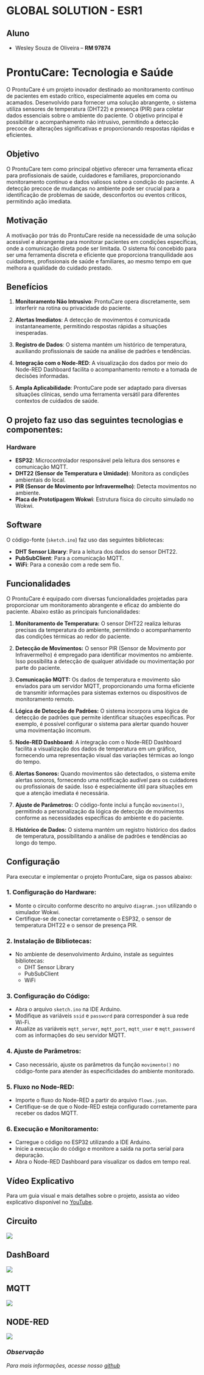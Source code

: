# GLOBAL SOLUTION - ESR1

## Aluno

- Wesley Souza de Oliveira – **RM 97874**


# ProntuCare: Tecnologia e Saúde
O ProntuCare é um projeto inovador destinado ao monitoramento contínuo de pacientes em estado crítico, especialmente aqueles em coma ou acamados. Desenvolvido para fornecer uma solução abrangente, o sistema utiliza sensores de temperatura (DHT22) e presença (PIR) para coletar dados essenciais sobre o ambiente do paciente. O objetivo principal é possibilitar o acompanhamento não intrusivo, permitindo a detecção precoce de alterações significativas e proporcionando respostas rápidas e eficientes.

## Objetivo

O ProntuCare tem como principal objetivo oferecer uma ferramenta eficaz para profissionais de saúde, cuidadores e familiares, proporcionando monitoramento contínuo e dados valiosos sobre a condição do paciente. A detecção precoce de mudanças no ambiente pode ser crucial para a identificação de problemas de saúde, desconfortos ou eventos críticos, permitindo ação imediata.

## Motivação

A motivação por trás do ProntuCare reside na necessidade de uma solução acessível e abrangente para monitorar pacientes em condições específicas, onde a comunicação direta pode ser limitada. O sistema foi concebido para ser uma ferramenta discreta e eficiente que proporciona tranquilidade aos cuidadores, profissionais de saúde e familiares, ao mesmo tempo em que melhora a qualidade do cuidado prestado.

## Benefícios

1. **Monitoramento Não Intrusivo**: ProntuCare opera discretamente, sem interferir na rotina ou privacidade do paciente.
   
2. **Alertas Imediatos**: A detecção de movimentos é comunicada instantaneamente, permitindo respostas rápidas a situações inesperadas.

3. **Registro de Dados**: O sistema mantém um histórico de temperatura, auxiliando profissionais de saúde na análise de padrões e tendências.

4. **Integração com o Node-RED**: A visualização dos dados por meio do Node-RED Dashboard facilita o acompanhamento remoto e a tomada de decisões informadas.

5. **Ampla Aplicabilidade**: ProntuCare pode ser adaptado para diversas situações clínicas, sendo uma ferramenta versátil para diferentes contextos de cuidados de saúde.


## O projeto faz uso das seguintes tecnologias e componentes:

### Hardware
- **ESP32**: Microcontrolador responsável pela leitura dos sensores e comunicação MQTT.
- **DHT22 (Sensor de Temperatura e Umidade)**: Monitora as condições ambientais do local.
- **PIR (Sensor de Movimento por Infravermelho)**: Detecta movimentos no ambiente.
- **Placa de Prototipagem Wokwi**: Estrutura física do circuito simulado no Wokwi.


## Software

O código-fonte (`sketch.ino`) faz uso das seguintes bibliotecas:

- **DHT Sensor Library**: Para a leitura dos dados do sensor DHT22.
- **PubSubClient**: Para a comunicação MQTT.
- **WiFi**: Para a conexão com a rede sem fio.


## Funcionalidades

O ProntuCare é equipado com diversas funcionalidades projetadas para proporcionar um monitoramento abrangente e eficaz do ambiente do paciente. Abaixo estão as principais funcionalidades:

1. **Monitoramento de Temperatura:** O sensor DHT22 realiza leituras precisas da temperatura do ambiente, permitindo o acompanhamento das condições térmicas ao redor do paciente.

2. **Detecção de Movimentos:** O sensor PIR (Sensor de Movimento por Infravermelho) é empregado para identificar movimentos no ambiente. Isso possibilita a detecção de qualquer atividade ou movimentação por parte do paciente.

3. **Comunicação MQTT:** Os dados de temperatura e movimento são enviados para um servidor MQTT, proporcionando uma forma eficiente de transmitir informações para sistemas externos ou dispositivos de monitoramento remoto.

4. **Lógica de Detecção de Padrões:** O sistema incorpora uma lógica de detecção de padrões que permite identificar situações específicas. Por exemplo, é possível configurar o sistema para alertar quando houver uma movimentação incomum.

5. **Node-RED Dashboard:** A integração com o Node-RED Dashboard facilita a visualização dos dados de temperatura em um gráfico, fornecendo uma representação visual das variações térmicas ao longo do tempo.

6. **Alertas Sonoros:** Quando movimentos são detectados, o sistema emite alertas sonoros, fornecendo uma notificação audível para os cuidadores ou profissionais de saúde. Isso é especialmente útil para situações em que a atenção imediata é necessária.

7. **Ajuste de Parâmetros:** O código-fonte inclui a função `movimento()`, permitindo a personalização da lógica de detecção de movimentos conforme as necessidades específicas do ambiente e do paciente.

8. **Histórico de Dados:** O sistema mantém um registro histórico dos dados de temperatura, possibilitando a análise de padrões e tendências ao longo do tempo.


## Configuração

Para executar e implementar o projeto ProntuCare, siga os passos abaixo:

### 1. Configuração do Hardware:

- Monte o circuito conforme descrito no arquivo `diagram.json` utilizando o simulador Wokwi.
- Certifique-se de conectar corretamente o ESP32, o sensor de temperatura DHT22 e o sensor de presença PIR.

### 2. Instalação de Bibliotecas:

- No ambiente de desenvolvimento Arduino, instale as seguintes bibliotecas:
  - DHT Sensor Library
  - PubSubClient
  - WiFi

### 3. Configuração do Código:

- Abra o arquivo `sketch.ino` na IDE Arduino.
- Modifique as variáveis `ssid` e `password` para corresponder à sua rede Wi-Fi.
- Atualize as variáveis `mqtt_server`, `mqtt_port`, `mqtt_user` e `mqtt_password` com as informações do seu servidor MQTT.

### 4. Ajuste de Parâmetros:

- Caso necessário, ajuste os parâmetros da função `movimento()` no código-fonte para atender às especificidades do ambiente monitorado.

### 5. Fluxo no Node-RED:

- Importe o fluxo do Node-RED a partir do arquivo `flows.json`.
- Certifique-se de que o Node-RED esteja configurado corretamente para receber os dados MQTT.

### 6. Execução e Monitoramento:

- Carregue o código no ESP32 utilizando a IDE Arduino.
- Inicie a execução do código e monitore a saída na porta serial para depuração.
- Abra o Node-RED Dashboard para visualizar os dados em tempo real.
## Vídeo Explicativo

Para um guia visual e mais detalhes sobre o projeto, assista ao vídeo explicativo disponível no [YouTube](https://youtu.be/t9fzFjkYd9A).


## Circuito
<img src="./assets/img/Circuito.PNG">

## DashBoard
<img src="./assets/img/Dashboard.PNG">

## MQTT
<img src="./assets/img/MQTT.PNG">

## NODE-RED
<img src="./assets/img/NODE-RED.PNG">


### *Observação*


*Para mais informações, acesse nosso [github](https://github.com/wesley-souza8/EDGE-CP05.git)*
